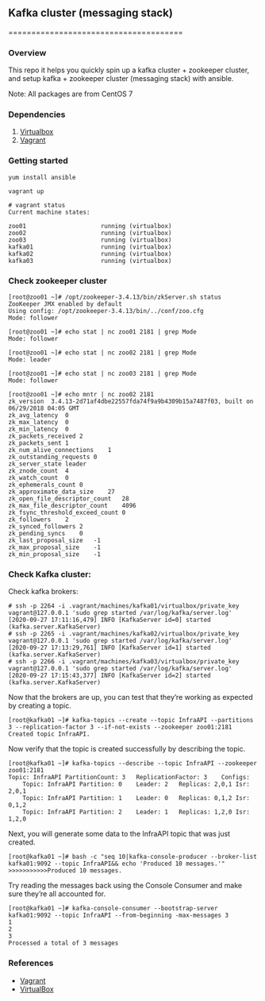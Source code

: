 ## Kafka cluster (messaging stack)
======================================

### Overview

This repo it helps you quickly spin up a kafka cluster + zookeeper cluster, and setup kafka + zookeeper cluster (messaging stack) with ansible.

Note: All packages are from CentOS 7


### Dependencies
1. [Virtualbox](https://www.virtualbox.org/wiki/Downloads)
2. [Vagrant](http://www.vagrantup.com/downloads.html)

### Getting started
`yum install ansible`

`vagrant up`

```
# vagrant status
Current machine states:

zoo01                     running (virtualbox)
zoo02                     running (virtualbox)
zoo03                     running (virtualbox)
kafka01                   running (virtualbox)
kafka02                   running (virtualbox)
kafka03                   running (virtualbox)
```

### Check zookeeper cluster
```
[root@zoo01 ~]# /opt/zookeeper-3.4.13/bin/zkServer.sh status
ZooKeeper JMX enabled by default
Using config: /opt/zookeeper-3.4.13/bin/../conf/zoo.cfg
Mode: follower

[root@zoo01 ~]# echo stat | nc zoo01 2181 | grep Mode
Mode: follower

[root@zoo01 ~]# echo stat | nc zoo02 2181 | grep Mode
Mode: leader

[root@zoo01 ~]# echo stat | nc zoo03 2181 | grep Mode
Mode: follower

[root@zoo01 ~]# echo mntr | nc zoo02 2181
zk_version	3.4.13-2d71af4dbe22557fda74f9a9b4309b15a7487f03, built on 06/29/2018 04:05 GMT
zk_avg_latency	0
zk_max_latency	0
zk_min_latency	0
zk_packets_received	2
zk_packets_sent	1
zk_num_alive_connections	1
zk_outstanding_requests	0
zk_server_state	leader
zk_znode_count	4
zk_watch_count	0
zk_ephemerals_count	0
zk_approximate_data_size	27
zk_open_file_descriptor_count	28
zk_max_file_descriptor_count	4096
zk_fsync_threshold_exceed_count	0
zk_followers	2
zk_synced_followers	2
zk_pending_syncs	0
zk_last_proposal_size	-1
zk_max_proposal_size	-1
zk_min_proposal_size	-1

```
### Check Kafka cluster:

Check kafka brokers:
```
# ssh -p 2264 -i .vagrant/machines/kafka01/virtualbox/private_key vagrant@127.0.0.1 'sudo grep started /var/log/kafka/server.log'
[2020-09-27 17:11:16,479] INFO [KafkaServer id=0] started (kafka.server.KafkaServer)
# ssh -p 2265 -i .vagrant/machines/kafka02/virtualbox/private_key vagrant@127.0.0.1 'sudo grep started /var/log/kafka/server.log'
[2020-09-27 17:13:29,761] INFO [KafkaServer id=1] started (kafka.server.KafkaServer)
# ssh -p 2266 -i .vagrant/machines/kafka03/virtualbox/private_key vagrant@127.0.0.1 'sudo grep started /var/log/kafka/server.log'
[2020-09-27 17:15:43,377] INFO [KafkaServer id=2] started (kafka.server.KafkaServer)
```

Now that the brokers are up, you can test that they’re working as expected by creating a topic.
```
[root@kafka01 ~]# kafka-topics --create --topic InfraAPI --partitions 3 --replication-factor 3 --if-not-exists --zookeeper zoo01:2181
Created topic InfraAPI.
```
Now verify that the topic is created successfully by describing the topic.

```
[root@kafka01 ~]# kafka-topics --describe --topic InfraAPI --zookeeper zoo01:2181
Topic: InfraAPI	PartitionCount: 3	ReplicationFactor: 3	Configs: 
	Topic: InfraAPI	Partition: 0	Leader: 2	Replicas: 2,0,1	Isr: 2,0,1
	Topic: InfraAPI	Partition: 1	Leader: 0	Replicas: 0,1,2	Isr: 0,1,2
	Topic: InfraAPI	Partition: 2	Leader: 1	Replicas: 1,2,0	Isr: 1,2,0
```
Next, you will generate some data to the InfraAPI topic that was just created.

```
[root@kafka01 ~]# bash -c "seq 10|kafka-console-producer --broker-list kafka01:9092 --topic InfraAPI&& echo 'Produced 10 messages.'"
>>>>>>>>>>>Produced 10 messages.
```
Try reading the messages back using the Console Consumer and make sure they’re all accounted for.

```
[root@kafka01 ~]# kafka-console-consumer --bootstrap-server kafka01:9092 --topic InfraAPI --from-beginning -max-messages 3
1
2
3
Processed a total of 3 messages

```

### References
* [Vagrant](http://vagrantup.com)
* [VirtualBox](http://www.virtualbox.org)

